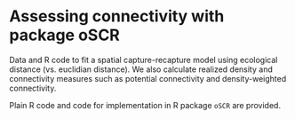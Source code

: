 # Assessing connectivity with package oSCR

Data and R code to fit a spatial capture-recapture model using ecological distance (vs. euclidian distance). 
We also calculate realized density and connectivity measures such as potential connectivity and density-weighted connectivity. 

Plain R code and code for implementation in R package `oSCR` are provided.
